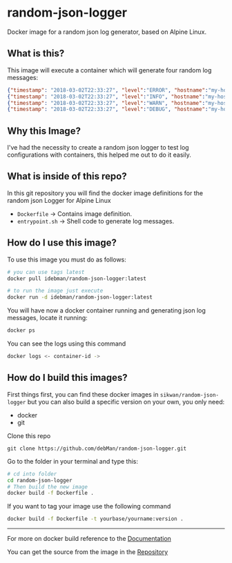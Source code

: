 # random-json-logger

Docker image for a random json log generator, based on Alpine Linux.

## What is this?

This image will execute a container which will generate four random log messages:

``` json
{"timestamp": "2018-03-02T22:33:27", "level":"ERROR", "hostname":"my-host", "message": "something happened in this execution."}
{"timestamp": "2018-03-02T22:33:27", "level":"INFO", "hostname":"my-host", "message": "takes the value and converts it to string."}
{"timestamp": "2018-03-02T22:33:27", "level":"WARN", "hostname":"my-host","message": "variable not in use."}
{"timestamp": "2018-03-02T22:33:27", "level":"DEBUG", "hostname":"my-host", "message": "first loop completed."}
```

## Why this Image?

I've had the necessity to create a random json logger to test log configurations with containers, this helped me out to do it easily.

## What is inside of this repo?

In this git repository you will find the docker image definitions for the random json Logger for Alpine Linux

* `Dockerfile` -> Contains image definition.
* `entrypoint.sh` -> Shell code to generate log messages.

## How do I use this image?

To use this image you must do as follows:

```bash
# you can use tags latest
docker pull idebman/random-json-logger:latest

# to run the image just execute
docker run -d idebman/random-json-logger:latest
```

You will have now a docker container running and generating json log messages, locate it running:

```bash
docker ps
```

You can see the logs using this command

```bash
docker logs <- container-id ->
```

## How do I build this images?

First things first, you can find these docker images in `sikwan/random-json-logger`
but you can also build a specific version on your own, you only need:

* docker
* git

Clone this repo

`git clone https://github.com/debMan/random-json-logger.git`

Go to the folder in your terminal and type this:

```bash
# cd into folder
cd random-json-logger
# Then build the new image
docker build -f Dockerfile .
```

If you want to tag your image use the following command

```bash
docker build -f Dockerfile -t yourbase/yourname:version .
```

---
For more on docker build reference to the [Documentation](https://docs.docker.com/engine/reference/commandline/build/)

You can get the source from the image in the [Repository](https://github.com/debMan/random-json-logger)
